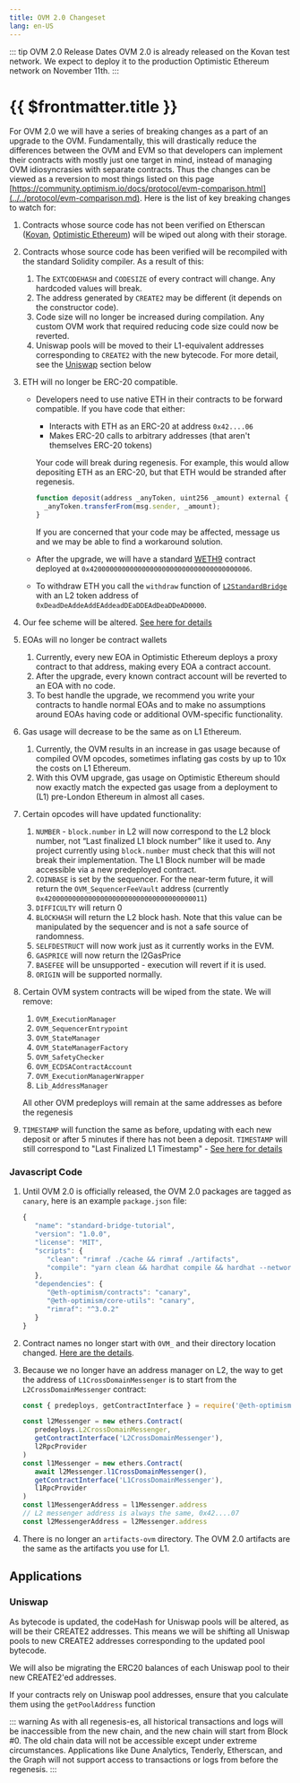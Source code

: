 ```yaml
---
title: OVM 2.0 Changeset
lang: en-US
---
```


::: tip OVM 2.0 Release Dates
OVM 2.0 is already released on the Kovan test network.
We expect to deploy it to the production Optimistic Ethereum network on November 11th.
:::

# {{ $frontmatter.title }}

For OVM 2.0 we will have a series of breaking changes as a part of an upgrade to the OVM. Fundamentally, this will drastically reduce the differences between the OVM and EVM so that developers can implement their contracts with mostly just one target in mind, instead of managing OVM idiosyncrasies with separate contracts. Thus the changes can be viewed as a reversion to most things listed on this page [https://community.optimism.io/docs/protocol/evm-comparison.html](../../protocol/evm-comparison.md). Here is the list of key breaking changes to watch for:

1. Contracts whose source code has not been verified on Etherscan 
   ([Kovan](https://kovan-optimistic.etherscan.io/verifyContract),
   [Optimistic Ethereum](https://optimistic.etherscan.io/verifyContract))
   will be wiped out along with their storage.

1. Contracts whose source code has been verified will be recompiled 
   with the standard Solidity compiler. As a result of this:
   1. The `EXTCODEHASH` and `CODESIZE` of every contract will change.
      Any hardcoded values will break.
   1. The address generated by `CREATE2` may be different (it depends on
      the constructor code).
   1. Code size will no longer be increased during compilation. Any 
      custom OVM work that required reducing code size could now 
      be reverted.
   1. Uniswap pools will be moved to their L1-equivalent 
      addresses corresponding to `CREATE2` with the new bytecode. For more detail, see the [Uniswap](#uniswap) section below

1. ETH will no longer be ERC-20 compatible.
   - Developers need to use native ETH in their contracts to be forward compatible.
      If you have code that either:

      - Interacts with ETH as an ERC-20 at address `0x42....06`
      - Makes ERC-20 calls to arbitrary addresses (that aren't themselves ERC-20 tokens)

      Your code will break during regenesis. For example, this would allow depositing ETH as an ERC-20, but that ETH would be stranded after regenesis. 

      ```js
      function deposit(address _anyToken, uint256 _amount) external {
      	_anyToken.transferFrom(msg.sender, _amount);
      }
      ```  
     
      If you are concerned that your code may be affected, message us and we may be able to find a workaround solution.

   - After the upgrade, we will have a standard 
      [WETH9](https://blog.0xproject.com/canonical-weth-a9aa7d0279dd) 
      contract deployed at `0x4200000000000000000000000000000000000006`.
   - To withdraw ETH you call the `withdraw` function of
      [`L2StandardBridge`](../../protocol/protocol-2.0.md)
      with an L2 token address of
      `0xDeadDeAddeAddEAddeadDEaDDEAdDeaDDeAD0000`.

1. Our fee scheme will be altered. 
   [See here for details](new-fees.md)

1. EOAs will no longer be contract wallets
    1. Currently, every new EOA in Optimistic Ethereum deploys a proxy
       contract to that address, making every EOA a contract account.
    1. After the upgrade, every known contract account will be reverted 
       to an EOA with no code.
    1.  To best handle the upgrade, we recommend you write your contracts 
        to handle normal EOAs and to make no assumptions around EOAs
        having code or additional OVM-specific functionality.

1. Gas usage will decrease to be the same as on L1 Ethereum.
   1. Currently, the OVM results in an increase in gas usage because of compiled OVM opcodes, sometimes inflating gas costs by up to 10x the costs on L1 Ethereum.
   1. With this OVM upgrade, gas usage on Optimistic Ethereum should now exactly match the expected gas usage from a deployment to (L1) pre-London Ethereum in almost all cases.

1. Certain opcodes will have updated functionality:
    1. `NUMBER` - `block.number` in L2 will now correspond to the L2 
       block number, not “Last finalized L1 block number” like it used to. Any project currently using `block.number` must check that this will not break their implementation. The L1 Block number will be made accessible via a new predeployed contract.
    1. `COINBASE` is set by the sequencer. For the near-term future, 
       it will return the `OVM_SequencerFeeVault` address (currently `0x4200000000000000000000000000000000000011`)
    1. `DIFFICULTY` will return 0
    1. `BLOCKHASH` will return the L2 block hash. Note that this value 
       can be manipulated by the sequencer and is not a safe source of randomness.
    1. `SELFDESTRUCT` will now work just as it currently works in the EVM.
    1. `GASPRICE` will now return the l2GasPrice
    1. `BASEFEE` will be unsupported - execution will revert if it is 
       used.
    1. `ORIGIN` will be supported normally.
1. Certain OVM system contracts will be wiped from the state. We will remove:
    1.  `OVM_ExecutionManager`
    1.  `OVM_SequencerEntrypoint`
    1. `OVM_StateManager`
    1. `OVM_StateManagerFactory`
    1. `OVM_SafetyChecker`
    1. `OVM_ECDSAContractAccount`
    1. `OVM_ExecutionManagerWrapper`
    1. `Lib_AddressManager`
    
    All other OVM predeploys will remain at the same addresses as before the regenesis
1. `TIMESTAMP` will function the same as before, updating with each new deposit or after 5 minutes if there has not been a deposit. `TIMESTAMP` will still correspond to "Last Finalized L1 Timestamp" - [See here for details](block-time.md)


### Javascript Code

1. Until OVM 2.0 is officially released, the OVM 2.0 packages are tagged as `canary`,
   here is an example `package.json` file:

   ```javascript
   {
      "name": "standard-bridge-tutorial",
      "version": "1.0.0",
      "license": "MIT",
      "scripts": {
         "clean": "rimraf ./cache && rimraf ./artifacts",
         "compile": "yarn clean && hardhat compile && hardhat --network optimism compile"
      },
      "dependencies": {
         "@eth-optimism/contracts": "canary",
         "@eth-optimism/core-utils": "canary",
         "rimraf": "^3.0.2"
      }
   }
   ```

1. Contract names no longer start with `OVM_` and their directory location changed.
   [Here are the details](contracts-2.0.md).

1. Because we no longer have an address manager on L2, the way to get the address of
   `L1CrossDomainMessenger` is to start from the `L2CrossDomainMessenger` contract:

   ```javascript
   const { predeploys, getContractInterface } = require('@eth-optimism/contracts')   
   
   const l2Messenger = new ethers.Contract(
      predeploys.L2CrossDomainMessenger,
      getContractInterface('L2CrossDomainMessenger'),
      l2RpcProvider
   )
   const l1Messenger = new ethers.Contract(
      await l2Messenger.l1CrossDomainMessenger(),
      getContractInterface('L1CrossDomainMessenger'),
      l1RpcProvider
   )
   const l1MessengerAddress = l1Messenger.address
   // L2 messenger address is always the same, 0x42....07
   const l2MessengerAddress = l2Messenger.address
   ```

1. There is no longer an `artifacts-ovm` directory. The OVM 2.0 artifacts are the
   same as the artifacts you use for L1.   

## Applications

### Uniswap    

As bytecode is updated, the codeHash for Uniswap pools will be altered, 
as will be their CREATE2 addresses. This means we will be shifting 
all Uniswap pools to new CREATE2 addresses corresponding to the 
updated pool bytecode.

We will also be migrating the ERC20 balances of each Uniswap pool to 
their new CREATE2'ed addresses.

If your contracts rely on Uniswap pool addresses, ensure that 
you calculate them using the `getPoolAddress` function


::: warning
As with all regenesis-es, all historical transactions and logs will be inaccessible from the new chain, and the new chain will start from Block #0. The old chain data will not be accessible except under extreme circumstances. Applications like Dune Analytics, Tenderly, Etherscan, and the Graph will not support access to transactions or logs from before the regenesis.
:::

